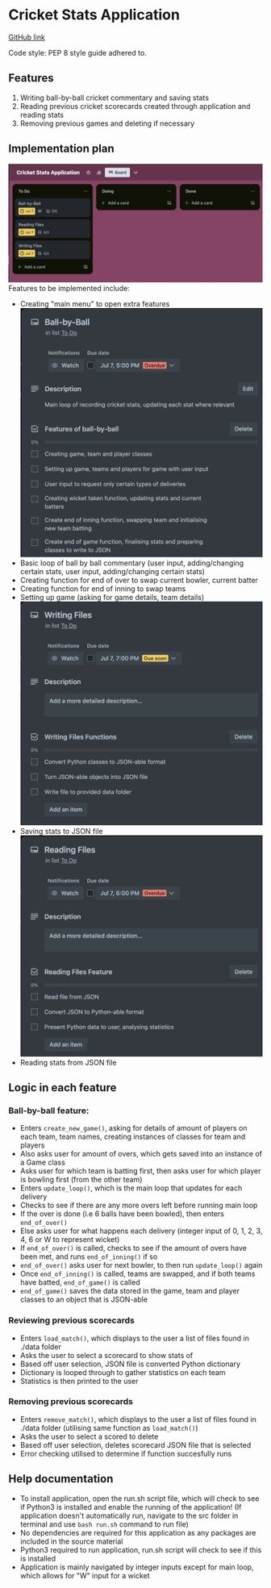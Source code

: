 # Cricket Stats Application

[GitHub link](https://github.com/TrentOnTrent/CricketApplication)

Code style: PEP 8 style guide adhered to.

## Features

1. Writing ball-by-ball cricket commentary and saving stats
2. Reading previous cricket scorecards created through application and reading stats
3. Removing previous games and deleting if necessary

## Implementation plan
![An image of a Kanban board](/docs/Trello%20Board.png)
Features to be implemented include: 
- Creating "main menu" to open extra features
![An image of a Kanban board showing ball by ball functions to be implemented](./docs/Ball%20by%20Ball.png)
- Basic loop of ball by ball commentary (user input, adding/changing certain stats, user input, adding/changing certain stats)
- Creating function for end of over to swap current bowler, current batter
- Creating function for end of inning to swap teams
- Setting up game (asking for game details, team details)
![An image of a Kanban board showing writing JSON functions to be implemented](./docs/Writing%20Files.png)
- Saving stats to JSON file 
![An image of a Kanban board showing reading JSON functions to be implemented](./docs/Reading%20Files.png)
- Reading stats from JSON file

## Logic in each feature
### Ball-by-ball feature:
- Enters `create_new_game()`, asking for details of amount of players on each team, team names, creating instances of classes for team and players
- Also asks user for amount of overs, which gets saved into an instance of a Game class
- Asks user for which team is batting first, then asks user for which player is bowling first (from the other team)
- Enters `update_loop()`, which is the main loop that updates for each delivery
- Checks to see if there are any more overs left before running main loop
- If the over is done (i.e 6 balls have been bowled), then enters `end_of_over()`
- Else asks user for what happens each delivery (integer input of 0, 1, 2, 3, 4, 6 or W to represent wicket)
- If `end_of_over()` is called, checks to see if the amount of overs have been met, and runs `end_of_inning()` if so
- `end_of_over()` asks user for next bowler, to then run `update_loop()` again
- Once `end_of_inning()` is called, teams are swapped, and if both teams have batted, `end_of_game()` is called
- `end_of_game()` saves the data stored in the game, team and player classes to an object that is JSON-able

### Reviewing previous scorecards
- Enters `load_match()`, which displays to the user a list of files found in ./data folder
- Asks the user to select a scorecard to show stats of
- Based off user selection, JSON file is converted Python dictionary
- Dictionary is looped through to gather statistics on each team
- Statistics is then printed to the user

### Removing previous scorecards
- Enters `remove_match()`, which displays to the user a list of files found in ./data folder (utilising same function as `load_match()`)
- Asks the user to select a scored to delete
- Based off user selection, deletes scorecard JSON file that is selected
- Error checking utilised to determine if function succesfully runs


## Help documentation
- To install application, open the run.sh script file, which will check to see if Python3 is installed and enable the running of the application! (If application doesn't automatically run, navigate to the src folder in terminal and use `bash run.sh` command to run file)
- No dependencies are required for this application as any packages are included in the source material
- Python3 required to run application, run.sh script will check to see if this is installed
- Application is mainly navigated by integer inputs except for main loop, which allows for "W" input for a wicket